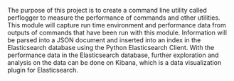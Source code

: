 The purpose of this project is to create a command line utility called perflogger to measure the performance of commands and other utilities. This module will capture run time environment and performance data from outputs of commands that have been run with this module. Information will be parsed into a JSON document and inserted into an index in the Elasticsearch database using the Python Elasticsearch Client. With the performance data in the Elasticsearch database, further exploration and analysis on the data can be done on Kibana, which is a data visualization plugin for Elasticsearch.
